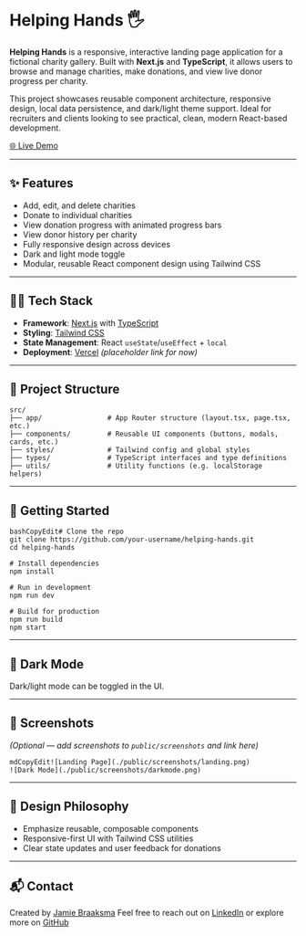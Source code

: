 # Helping Hands 🖐️

**Helping Hands** is a responsive, interactive landing page application for a fictional charity gallery. Built with **Next.js** and **TypeScript**, it allows users to browse and manage charities, make donations, and view live donor progress per charity.

This project showcases reusable component architecture, responsive design, local data persistence, and dark/light theme support. Ideal for recruiters and clients looking to see practical, clean, modern React-based development.

[🌐 Live Demo](https://your-demo-link.com)

------

## ✨ Features

- Add, edit, and delete charities
- Donate to individual charities
- View donation progress with animated progress bars
- View donor history per charity
- Fully responsive design across devices
- Dark and light mode toggle
- Modular, reusable React component design using Tailwind CSS

------

## 🧑‍💻 Tech Stack

- **Framework**: [Next.js](https://nextjs.org/) with [TypeScript](https://www.typescriptlang.org/)
- **Styling**: [Tailwind CSS](https://tailwindcss.com/)
- **State Management**: React `useState`/`useEffect` + `local`
- **Deployment**: [Vercel](https://vercel.com/) *(placeholder link for now)*

------

## 📁 Project Structure

```
src/
├── app/                # App Router structure (layout.tsx, page.tsx, etc.)
├── components/         # Reusable UI components (buttons, modals, cards, etc.)
├── styles/             # Tailwind config and global styles
├── types/              # TypeScript interfaces and type definitions
├── utils/              # Utility functions (e.g. localStorage helpers)
```

------

## 🚀 Getting Started

```
bashCopyEdit# Clone the repo
git clone https://github.com/your-username/helping-hands.git
cd helping-hands

# Install dependencies
npm install

# Run in development
npm run dev

# Build for production
npm run build
npm start
```

------

## 🌙 Dark Mode

Dark/light mode can be toggled in the UI.

------

## 📸 Screenshots

*(Optional — add screenshots to `public/screenshots` and link here)*

```
mdCopyEdit![Landing Page](./public/screenshots/landing.png)
![Dark Mode](./public/screenshots/darkmode.png)
```

------

## 🧠 Design Philosophy

- Emphasize reusable, composable components
- Responsive-first UI with Tailwind CSS utilities
- Clear state updates and user feedback for donations

------

## 📬 Contact

Created by [Jamie Braaksma](https://jamiebraaksma.dev)
 Feel free to reach out on [LinkedIn](https://www.linkedin.com/in/jamie-braaksma-b32273223) or explore more on [GitHub](https://github.com/Blindeenlightz)
